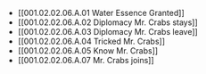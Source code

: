 - [[001.02.02.06.A.01 Water Essence Granted]]
- [[001.02.02.06.A.02 Diplomacy Mr. Crabs stays]]
- [[001.02.02.06.A.03 Diplomacy Mr. Crabs leave]]
- [[001.02.02.06.A.04 Tricked Mr. Crabs]]
- [[001.02.02.06.A.05 Know Mr. Crabs]]
- [[001.02.02.06.A.07 Mr. Crabs joins]]